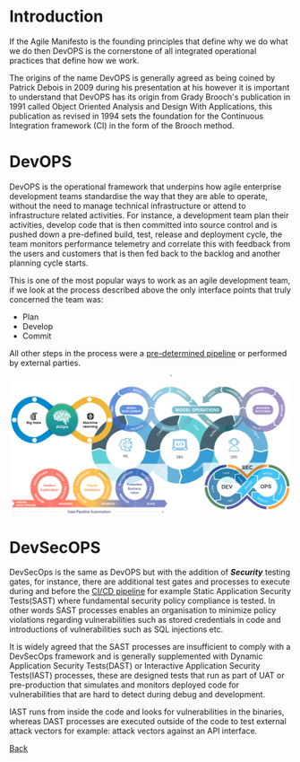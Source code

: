 # Introduction 
If the Agile Manifesto is the founding principles that define why we do what we do then DevOPS is the cornerstone of all integrated operational practices that define how we work.

The origins of the name DevOPS is generally agreed as being coined by Patrick Debois in 2009 during his presentation at his however it is important to understand that DevOPS has its origin from Grady Brooch's publication in 1991 called Object Oriented Analysis and Design With Applications, this publication as revised in 1994 sets the foundation for the Continuous Integration framework (CI) in the form of the Brooch method.


# DevOPS

DevOPS is the operational framework that underpins how agile enterprise development teams standardise the way that they are able to operate, without the need to manage technical infrastructure or attend to infrastructure related activities.
For instance, a development team plan their activities, develop code that is then committed into source control and is pushed down a pre-defined build, test, release and deployment cycle, the team monitors performance telemetry and correlate this with feedback from the users and customers that is then fed back to the backlog and another planning cycle starts.

This is one of the most popular ways to work as an agile development team, if we look at the process described above the only interface points that truly concerned the team was:

- Plan
- Develop
- Commit

All other steps in the process were a [pre-determined pipeline](/Project-Overview/Agile-Patterns-and-DevOPS-processes/CI-CD-Pipelines.md) or performed by external parties.



![image.png](/.attachments/image-89bea59a-ad78-4de6-a6ad-c7e675d5bfc5.png)


# DevSecOPS

DevSecOps is the same as DevOPS but with the addition of **_Security_** testing gates, for instance, there are additional test gates and processes to execute during and before the [CI/CD pipeline](/Project-Overview/Agile-Patterns-and-DevOPS-processes/CI-CD-Pipelines.md) for example
Static Application Security Tests(SAST) where fundamental security policy compliance is tested.
In other words SAST processes enables an organisation to minimize policy violations regarding vulnerabilities such as stored credentials in code and introductions of vulnerabilities such as SQL injections etc.

It is widely agreed that the SAST processes are insufficient to comply with a DevSecOps framework and is generally supplemented with Dynamic Application Security Tests(DAST) or Interactive Application Security Tests(IAST) processes, these are designed tests that run as part of UAT or pre-production that simulates and monitors deployed code for vulnerabilities that are hard to detect during debug and development.

IAST runs from inside the code and looks for vulnerabilities in the binaries, whereas DAST processes are executed outside of the code to test external attack vectors for example: attack vectors against an API interface.  










[Back](#javascript:history.back())
